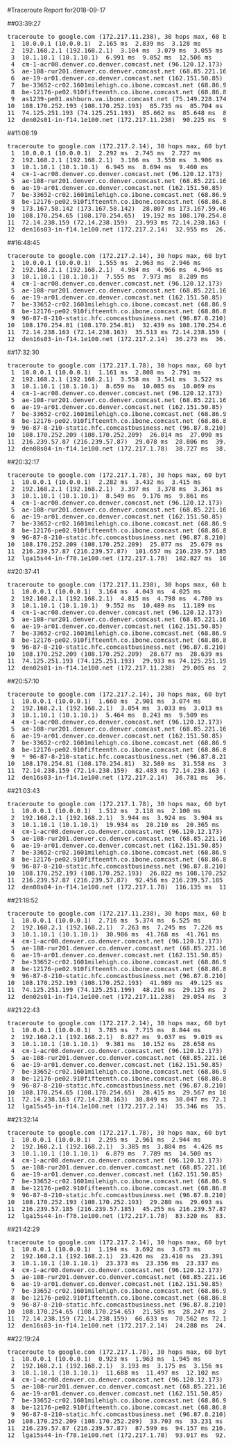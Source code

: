 #Traceroute Report for2018-09-17

##03:39:27

<p><pre><samp>traceroute to google.com (172.217.11.238), 30 hops max, 60 byte packets
 1  10.0.0.1 (10.0.0.1)  2.165 ms  2.839 ms  3.128 ms
 2  192.168.2.1 (192.168.2.1)  3.104 ms  3.079 ms  3.055 ms
 3  10.1.10.1 (10.1.10.1)  6.991 ms  9.052 ms  12.506 ms
 4  cm-1-acr08.denver.co.denver.comcast.net (96.120.12.173)  20.091 ms  27.011 ms  27.225 ms
 5  ae-108-rur201.denver.co.denver.comcast.net (68.85.221.161)  36.880 ms  45.502 ms  45.661 ms
 6  ae-19-ar01.denver.co.denver.comcast.net (162.151.50.85)  36.521 ms  53.891 ms  56.022 ms
 7  be-33652-cr02.1601milehigh.co.ibone.comcast.net (68.86.92.121)  58.899 ms  60.868 ms  61.078 ms
 8  be-12176-pe02.910fifteenth.co.ibone.comcast.net (68.86.83.94)  57.138 ms  60.522 ms  59.709 ms
 9  as1239-pe01.ashburn.va.ibone.comcast.net (75.149.228.174)  55.378 ms  20.320 ms 173.167.58.142 (173.167.58.142)  85.293 ms
10  108.170.252.193 (108.170.252.193)  85.735 ms  85.704 ms 108.170.252.209 (108.170.252.209)  85.675 ms
11  74.125.251.193 (74.125.251.193)  85.662 ms  85.648 ms  85.631 ms
12  den02s01-in-f14.1e100.net (172.217.11.238)  90.225 ms  90.213 ms  85.567 ms</samp></pre></p>

##11:08:19

<p><pre><samp>traceroute to google.com (172.217.2.14), 30 hops max, 60 byte packets
 1  10.0.0.1 (10.0.0.1)  2.292 ms  2.745 ms  2.727 ms
 2  192.168.2.1 (192.168.2.1)  3.186 ms  3.550 ms  3.906 ms
 3  10.1.10.1 (10.1.10.1)  6.945 ms  8.694 ms  9.460 ms
 4  cm-1-acr08.denver.co.denver.comcast.net (96.120.12.173)  19.241 ms  24.278 ms  24.253 ms
 5  ae-108-rur201.denver.co.denver.comcast.net (68.85.221.161)  26.683 ms  38.330 ms  47.600 ms
 6  ae-19-ar01.denver.co.denver.comcast.net (162.151.50.85)  77.622 ms  53.579 ms  18.378 ms
 7  be-33652-cr02.1601milehigh.co.ibone.comcast.net (68.86.92.121)  21.073 ms  20.439 ms  21.267 ms
 8  be-12176-pe02.910fifteenth.co.ibone.comcast.net (68.86.83.94)  24.450 ms  24.626 ms  28.094 ms
 9  173.167.58.142 (173.167.58.142)  28.807 ms 173.167.59.46 (173.167.59.46)  28.247 ms as1239-pe01.ashburn.va.ibone.comcast.net (75.149.228.174)  18.335 ms
10  108.170.254.65 (108.170.254.65)  19.192 ms 108.170.254.81 (108.170.254.81)  20.304 ms 108.170.254.65 (108.170.254.65)  19.914 ms
11  72.14.238.159 (72.14.238.159)  23.993 ms 72.14.238.163 (72.14.238.163)  25.146 ms 72.14.238.159 (72.14.238.159)  24.727 ms
12  den16s03-in-f14.1e100.net (172.217.2.14)  32.955 ms  26.644 ms  33.331 ms</samp></pre></p>

##16:48:45

<p><pre><samp>traceroute to google.com (172.217.2.14), 30 hops max, 60 byte packets
 1  10.0.0.1 (10.0.0.1)  1.555 ms  2.963 ms  2.946 ms
 2  192.168.2.1 (192.168.2.1)  4.984 ms  4.966 ms  4.946 ms
 3  10.1.10.1 (10.1.10.1)  7.555 ms  7.973 ms  8.289 ms
 4  cm-1-acr08.denver.co.denver.comcast.net (96.120.12.173)  23.219 ms  23.391 ms  30.332 ms
 5  ae-108-rur201.denver.co.denver.comcast.net (68.85.221.161)  31.283 ms  31.425 ms  32.409 ms
 6  ae-19-ar01.denver.co.denver.comcast.net (162.151.50.85)  30.807 ms  42.745 ms  40.068 ms
 7  be-33652-cr02.1601milehigh.co.ibone.comcast.net (68.86.92.121)  34.863 ms  33.668 ms  34.815 ms
 8  be-12176-pe02.910fifteenth.co.ibone.comcast.net (68.86.83.94)  109.392 ms  107.297 ms  107.506 ms
 9  96-87-8-210-static.hfc.comcastbusiness.net (96.87.8.210)  104.758 ms  53.189 ms  18.928 ms
10  108.170.254.81 (108.170.254.81)  32.439 ms 108.170.254.65 (108.170.254.65)  31.711 ms 108.170.254.81 (108.170.254.81)  33.819 ms
11  72.14.238.163 (72.14.238.163)  35.513 ms 72.14.238.159 (72.14.238.159)  34.296 ms  35.461 ms
12  den16s03-in-f14.1e100.net (172.217.2.14)  36.273 ms  36.254 ms  36.235 ms</samp></pre></p>

##17:32:30

<p><pre><samp>traceroute to google.com (172.217.1.78), 30 hops max, 60 byte packets
 1  10.0.0.1 (10.0.0.1)  1.161 ms  2.808 ms  2.791 ms
 2  192.168.2.1 (192.168.2.1)  3.558 ms  3.541 ms  3.522 ms
 3  10.1.10.1 (10.1.10.1)  8.659 ms  10.085 ms  10.069 ms
 4  cm-1-acr08.denver.co.denver.comcast.net (96.120.12.173)  30.006 ms  31.419 ms  30.763 ms
 5  ae-108-rur201.denver.co.denver.comcast.net (68.85.221.161)  31.540 ms  36.207 ms  36.443 ms
 6  ae-19-ar01.denver.co.denver.comcast.net (162.151.50.85)  32.752 ms  28.500 ms  29.246 ms
 7  be-33652-cr02.1601milehigh.co.ibone.comcast.net (68.86.92.121)  30.935 ms  29.706 ms  29.679 ms
 8  be-12176-pe02.910fifteenth.co.ibone.comcast.net (68.86.83.94)  29.296 ms  34.145 ms  34.366 ms
 9  96-87-8-210-static.hfc.comcastbusiness.net (96.87.8.210)  33.479 ms  23.069 ms  27.550 ms
10  108.170.252.209 (108.170.252.209)  26.014 ms  27.090 ms 108.170.252.193 (108.170.252.193)  22.126 ms
11  216.239.57.87 (216.239.57.87)  29.078 ms  28.806 ms  39.456 ms
12  den08s04-in-f14.1e100.net (172.217.1.78)  38.727 ms  38.221 ms  38.944 ms</samp></pre></p>

##20:32:17

<p><pre><samp>traceroute to google.com (172.217.1.78), 30 hops max, 60 byte packets
 1  10.0.0.1 (10.0.0.1)  2.282 ms  3.432 ms  3.415 ms
 2  192.168.2.1 (192.168.2.1)  3.397 ms  3.378 ms  3.361 ms
 3  10.1.10.1 (10.1.10.1)  8.549 ms  9.176 ms  9.861 ms
 4  cm-1-acr08.denver.co.denver.comcast.net (96.120.12.173)  37.863 ms  39.376 ms  39.602 ms
 5  ae-108-rur201.denver.co.denver.comcast.net (68.85.221.161)  39.928 ms  40.065 ms  45.787 ms
 6  ae-19-ar01.denver.co.denver.comcast.net (162.151.50.85)  41.880 ms  42.610 ms  88.368 ms
 7  be-33652-cr02.1601milehigh.co.ibone.comcast.net (68.86.92.121)  40.204 ms  40.947 ms  40.929 ms
 8  be-12176-pe02.910fifteenth.co.ibone.comcast.net (68.86.83.94)  40.655 ms  39.097 ms  39.313 ms
 9  96-87-8-210-static.hfc.comcastbusiness.net (96.87.8.210)  84.255 ms  75.185 ms  92.525 ms
10  108.170.252.209 (108.170.252.209)  25.077 ms  25.679 ms  58.427 ms
11  216.239.57.87 (216.239.57.87)  101.657 ms 216.239.57.185 (216.239.57.185)  66.634 ms  59.267 ms
12  lga15s44-in-f78.1e100.net (172.217.1.78)  102.827 ms  102.793 ms *</samp></pre></p>

##20:37:41

<p><pre><samp>traceroute to google.com (172.217.11.238), 30 hops max, 60 byte packets
 1  10.0.0.1 (10.0.0.1)  3.164 ms  4.043 ms  4.025 ms
 2  192.168.2.1 (192.168.2.1)  4.815 ms  4.798 ms  4.780 ms
 3  10.1.10.1 (10.1.10.1)  9.552 ms  10.489 ms  11.189 ms
 4  cm-1-acr08.denver.co.denver.comcast.net (96.120.12.173)  33.689 ms  34.763 ms  35.269 ms
 5  ae-108-rur201.denver.co.denver.comcast.net (68.85.221.161)  35.087 ms  35.325 ms  38.332 ms
 6  ae-19-ar01.denver.co.denver.comcast.net (162.151.50.85)  36.861 ms  29.436 ms  27.697 ms
 7  be-33652-cr02.1601milehigh.co.ibone.comcast.net (68.86.92.121)  34.456 ms  34.432 ms  34.406 ms
 8  be-12176-pe02.910fifteenth.co.ibone.comcast.net (68.86.83.94)  32.803 ms  29.819 ms  33.961 ms
 9  96-87-8-210-static.hfc.comcastbusiness.net (96.87.8.210)  83.221 ms *  80.537 ms
10  108.170.252.209 (108.170.252.209)  28.677 ms  28.639 ms 108.170.252.193 (108.170.252.193)  28.359 ms
11  74.125.251.193 (74.125.251.193)  29.933 ms 74.125.251.199 (74.125.251.199)  30.141 ms 74.125.251.193 (74.125.251.193)  30.105 ms
12  den02s01-in-f14.1e100.net (172.217.11.238)  29.005 ms  29.281 ms  32.706 ms</samp></pre></p>

##20:57:10

<p><pre><samp>traceroute to google.com (172.217.2.14), 30 hops max, 60 byte packets
 1  10.0.0.1 (10.0.0.1)  1.660 ms  2.901 ms  3.074 ms
 2  192.168.2.1 (192.168.2.1)  3.054 ms  3.033 ms  3.013 ms
 3  10.1.10.1 (10.1.10.1)  5.464 ms  8.243 ms  9.509 ms
 4  cm-1-acr08.denver.co.denver.comcast.net (96.120.12.173)  26.511 ms  28.892 ms  28.866 ms
 5  ae-108-rur201.denver.co.denver.comcast.net (68.85.221.161)  29.063 ms  32.499 ms  33.639 ms
 6  ae-19-ar01.denver.co.denver.comcast.net (162.151.50.85)  33.935 ms  30.079 ms  28.474 ms
 7  be-33652-cr02.1601milehigh.co.ibone.comcast.net (68.86.92.121)  38.167 ms  38.768 ms  38.528 ms
 8  be-12176-pe02.910fifteenth.co.ibone.comcast.net (68.86.83.94)  36.919 ms  34.290 ms  34.466 ms
 9  * 96-87-8-210-static.hfc.comcastbusiness.net (96.87.8.210)  71.538 ms  74.444 ms
10  108.170.254.81 (108.170.254.81)  32.580 ms  31.558 ms  32.523 ms
11  72.14.238.159 (72.14.238.159)  82.483 ms 72.14.238.163 (72.14.238.163)  37.297 ms  36.808 ms
12  den16s03-in-f14.1e100.net (172.217.2.14)  36.781 ms  36.385 ms  37.224 ms</samp></pre></p>

##21:03:43

<p><pre><samp>traceroute to google.com (172.217.1.78), 30 hops max, 60 byte packets
 1  10.0.0.1 (10.0.0.1)  1.512 ms  2.118 ms  2.100 ms
 2  192.168.2.1 (192.168.2.1)  3.944 ms  3.924 ms  3.904 ms
 3  10.1.10.1 (10.1.10.1)  19.934 ms  20.210 ms  20.365 ms
 4  cm-1-acr08.denver.co.denver.comcast.net (96.120.12.173)  46.599 ms  34.228 ms  54.893 ms
 5  ae-108-rur201.denver.co.denver.comcast.net (68.85.221.161)  36.563 ms  37.065 ms  37.038 ms
 6  ae-19-ar01.denver.co.denver.comcast.net (162.151.50.85)  42.966 ms  41.601 ms  34.528 ms
 7  be-33652-cr02.1601milehigh.co.ibone.comcast.net (68.86.92.121)  45.659 ms  45.640 ms  45.612 ms
 8  be-12176-pe02.910fifteenth.co.ibone.comcast.net (68.86.83.94)  45.599 ms  46.230 ms  46.211 ms
 9  96-87-8-210-static.hfc.comcastbusiness.net (96.87.8.210)  85.160 ms  104.514 ms  101.839 ms
10  108.170.252.193 (108.170.252.193)  26.822 ms 108.170.252.209 (108.170.252.209)  32.310 ms  58.398 ms
11  216.239.57.87 (216.239.57.87)  92.456 ms 216.239.57.185 (216.239.57.185)  57.944 ms  14.201 ms
12  den08s04-in-f14.1e100.net (172.217.1.78)  116.135 ms  116.482 ms  117.220 ms</samp></pre></p>

##21:18:52

<p><pre><samp>traceroute to google.com (172.217.11.238), 30 hops max, 60 byte packets
 1  10.0.0.1 (10.0.0.1)  2.716 ms  5.374 ms  6.525 ms
 2  192.168.2.1 (192.168.2.1)  7.263 ms  7.245 ms  7.226 ms
 3  10.1.10.1 (10.1.10.1)  30.986 ms  41.768 ms  41.761 ms
 4  cm-1-acr08.denver.co.denver.comcast.net (96.120.12.173)  53.751 ms  51.996 ms  53.720 ms
 5  ae-108-rur201.denver.co.denver.comcast.net (68.85.221.161)  53.518 ms  53.807 ms  53.792 ms
 6  ae-19-ar01.denver.co.denver.comcast.net (162.151.50.85)  83.814 ms  76.210 ms  74.114 ms
 7  be-33652-cr02.1601milehigh.co.ibone.comcast.net (68.86.92.121)  52.520 ms  59.568 ms  59.893 ms
 8  be-12176-pe02.910fifteenth.co.ibone.comcast.net (68.86.83.94)  59.867 ms  24.101 ms  31.152 ms
 9  96-87-8-210-static.hfc.comcastbusiness.net (96.87.8.210)  95.589 ms  95.920 ms  95.896 ms
10  108.170.252.193 (108.170.252.193)  41.989 ms  49.125 ms 108.170.252.209 (108.170.252.209)  49.417 ms
11  74.125.251.199 (74.125.251.199)  48.216 ms  29.125 ms  29.675 ms
12  den02s01-in-f14.1e100.net (172.217.11.238)  29.054 ms  30.037 ms  28.732 ms</samp></pre></p>

##21:22:43

<p><pre><samp>traceroute to google.com (172.217.2.14), 30 hops max, 60 byte packets
 1  10.0.0.1 (10.0.0.1)  3.785 ms  7.715 ms  8.844 ms
 2  192.168.2.1 (192.168.2.1)  8.827 ms  9.037 ms  9.019 ms
 3  10.1.10.1 (10.1.10.1)  9.381 ms  10.152 ms  28.658 ms
 4  cm-1-acr08.denver.co.denver.comcast.net (96.120.12.173)  126.790 ms  142.715 ms  143.316 ms
 5  ae-108-rur201.denver.co.denver.comcast.net (68.85.221.161)  155.421 ms  157.148 ms  157.749 ms
 6  ae-19-ar01.denver.co.denver.comcast.net (162.151.50.85)  159.699 ms  146.324 ms  142.212 ms
 7  be-33652-cr02.1601milehigh.co.ibone.comcast.net (68.86.92.121)  138.992 ms  138.979 ms  138.953 ms
 8  be-12176-pe02.910fifteenth.co.ibone.comcast.net (68.86.83.94)  138.344 ms  140.631 ms  142.863 ms
 9  96-87-8-210-static.hfc.comcastbusiness.net (96.87.8.210)  159.548 ms  108.260 ms  80.471 ms
10  108.170.254.65 (108.170.254.65)  28.415 ms  29.567 ms 108.170.254.81 (108.170.254.81)  31.578 ms
11  72.14.238.163 (72.14.238.163)  30.849 ms  30.047 ms 72.14.238.159 (72.14.238.159)  81.221 ms
12  lga15s45-in-f14.1e100.net (172.217.2.14)  35.346 ms  35.050 ms  34.711 ms</samp></pre></p>

##21:32:14

<p><pre><samp>traceroute to google.com (172.217.1.78), 30 hops max, 60 byte packets
 1  10.0.0.1 (10.0.0.1)  2.295 ms  2.961 ms  2.944 ms
 2  192.168.2.1 (192.168.2.1)  3.385 ms  3.884 ms  4.426 ms
 3  10.1.10.1 (10.1.10.1)  6.879 ms  7.789 ms  14.500 ms
 4  cm-1-acr08.denver.co.denver.comcast.net (96.120.12.173)  54.338 ms  57.610 ms  58.846 ms
 5  ae-108-rur201.denver.co.denver.comcast.net (68.85.221.161)  58.569 ms  59.148 ms  59.326 ms
 6  ae-19-ar01.denver.co.denver.comcast.net (162.151.50.85)  60.038 ms  40.361 ms  36.769 ms
 7  be-33652-cr02.1601milehigh.co.ibone.comcast.net (68.86.92.121)  38.254 ms  38.442 ms  38.679 ms
 8  be-12176-pe02.910fifteenth.co.ibone.comcast.net (68.86.83.94)  36.877 ms  37.141 ms  37.349 ms
 9  96-87-8-210-static.hfc.comcastbusiness.net (96.87.8.210)  105.424 ms  72.995 ms  78.681 ms
10  108.170.252.193 (108.170.252.193)  29.280 ms  29.693 ms 108.170.252.209 (108.170.252.209)  63.236 ms
11  216.239.57.185 (216.239.57.185)  45.255 ms 216.239.57.87 (216.239.57.87)  80.796 ms  79.284 ms
12  lga15s44-in-f78.1e100.net (172.217.1.78)  83.320 ms  83.582 ms *</samp></pre></p>

##21:42:29

<p><pre><samp>traceroute to google.com (172.217.2.14), 30 hops max, 60 byte packets
 1  10.0.0.1 (10.0.0.1)  1.194 ms  3.692 ms  3.673 ms
 2  192.168.2.1 (192.168.2.1)  23.426 ms  23.410 ms  23.391 ms
 3  10.1.10.1 (10.1.10.1)  23.373 ms  23.356 ms  23.337 ms
 4  cm-1-acr08.denver.co.denver.comcast.net (96.120.12.173)  48.946 ms  49.547 ms  49.531 ms
 5  ae-108-rur201.denver.co.denver.comcast.net (68.85.221.161)  47.950 ms  48.251 ms  48.235 ms
 6  ae-19-ar01.denver.co.denver.comcast.net (162.151.50.85)  111.111 ms  98.822 ms  98.771 ms
 7  be-33652-cr02.1601milehigh.co.ibone.comcast.net (68.86.92.121)  54.115 ms  23.428 ms  21.063 ms
 8  be-12176-pe02.910fifteenth.co.ibone.comcast.net (68.86.83.94)  25.057 ms  25.277 ms  25.259 ms
 9  96-87-8-210-static.hfc.comcastbusiness.net (96.87.8.210)  68.484 ms  66.186 ms  66.719 ms
10  108.170.254.65 (108.170.254.65)  21.585 ms  28.247 ms  27.871 ms
11  72.14.238.159 (72.14.238.159)  66.633 ms  70.562 ms 72.14.238.163 (72.14.238.163)  24.580 ms
12  den16s03-in-f14.1e100.net (172.217.2.14)  24.288 ms  24.524 ms  24.505 ms</samp></pre></p>

##22:19:24

<p><pre><samp>traceroute to google.com (172.217.1.78), 30 hops max, 60 byte packets
 1  10.0.0.1 (10.0.0.1)  0.923 ms  1.963 ms  1.945 ms
 2  192.168.2.1 (192.168.2.1)  3.193 ms  3.175 ms  3.156 ms
 3  10.1.10.1 (10.1.10.1)  11.688 ms  11.497 ms  12.102 ms
 4  cm-1-acr08.denver.co.denver.comcast.net (96.120.12.173)  48.057 ms  47.792 ms  48.717 ms
 5  ae-108-rur201.denver.co.denver.comcast.net (68.85.221.161)  49.180 ms  49.745 ms  49.729 ms
 6  ae-19-ar01.denver.co.denver.comcast.net (162.151.50.85)  49.276 ms  48.411 ms  46.829 ms
 7  be-33652-cr02.1601milehigh.co.ibone.comcast.net (68.86.92.121)  47.153 ms  47.330 ms  54.598 ms
 8  be-12176-pe02.910fifteenth.co.ibone.comcast.net (68.86.83.94)  54.309 ms  48.991 ms  46.527 ms
 9  96-87-8-210-static.hfc.comcastbusiness.net (96.87.8.210)  89.962 ms  111.866 ms  72.938 ms
10  108.170.252.209 (108.170.252.209)  33.703 ms  33.231 ms 108.170.252.193 (108.170.252.193)  33.880 ms
11  216.239.57.87 (216.239.57.87)  87.599 ms  94.157 ms 216.239.57.185 (216.239.57.185)  43.241 ms
12  lga15s44-in-f78.1e100.net (172.217.1.78)  93.017 ms  92.787 ms  93.624 ms</samp></pre></p>

